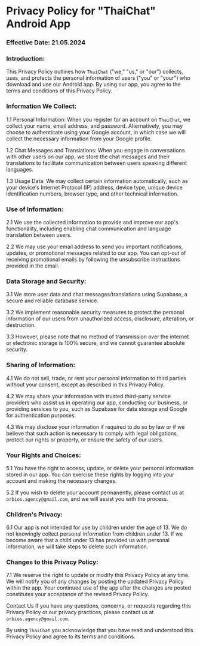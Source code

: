 # Privacy Policy for "ThaiChat" Android App

### Effective Date: 21.05.2024

### Introduction:

This Privacy Policy outlines how `ThaiChat` ("we," "us," or "our") collects, uses, and protects the personal information of users ("you" or "your") who download and use our Android app. By using our app, you agree to the terms and conditions of this Privacy Policy.

### Information We Collect:

1.1 Personal Information: When you register for an account on `ThaiChat`, we collect your name, email address, and password. Alternatively, you may choose to authenticate using your Google account, in which case we will collect the necessary information from your Google profile.

1.2 Chat Messages and Translations: When you engage in conversations with other users on our app, we store the chat messages and their translations to facilitate communication between users speaking different languages.

1.3 Usage Data: We may collect certain information automatically, such as your device's Internet Protocol (IP) address, device type, unique device identification numbers, browser type, and other technical information.

### Use of Information:

2.1 We use the collected information to provide and improve our app's functionality, including enabling chat communication and language translation between users.

2.2 We may use your email address to send you important notifications, updates, or promotional messages related to our app. You can opt-out of receiving promotional emails by following the unsubscribe instructions provided in the email.

### Data Storage and Security:

3.1 We store user data and chat messages/translations using Supabase, a secure and reliable database service.

3.2 We implement reasonable security measures to protect the personal information of our users from unauthorized access, disclosure, alteration, or destruction.

3.3 However, please note that no method of transmission over the internet or electronic storage is 100% secure, and we cannot guarantee absolute security.

### Sharing of Information:

4.1 We do not sell, trade, or rent your personal information to third parties without your consent, except as described in this Privacy Policy.

4.2 We may share your information with trusted third-party service providers who assist us in operating our app, conducting our business, or providing services to you, such as Supabase for data storage and Google for authentication purposes.

4.3 We may disclose your information if required to do so by law or if we believe that such action is necessary to comply with legal obligations, protect our rights or property, or ensure the safety of our users.

### Your Rights and Choices:

5.1 You have the right to access, update, or delete your personal information stored in our app. You can exercise these rights by logging into your account and making the necessary changes.

5.2 If you wish to delete your account permanently, please contact us at `orbios.agency@gmail.com`, and we will assist you with the process.

### Children's Privacy:

6.1 Our app is not intended for use by children under the age of 13. We do not knowingly collect personal information from children under 13. If we become aware that a child under 13 has provided us with personal information, we will take steps to delete such information.

### Changes to this Privacy Policy:

7.1 We reserve the right to update or modify this Privacy Policy at any time. We will notify you of any changes by posting the updated Privacy Policy within the app. Your continued use of the app after the changes are posted constitutes your acceptance of the revised Privacy Policy.

Contact Us
If you have any questions, concerns, or requests regarding this Privacy Policy or our privacy practices, please contact us at `orbios.agency@gmail.com`.

By using `ThaiChat` you acknowledge that you have read and understood this Privacy Policy and agree to its terms and conditions.

